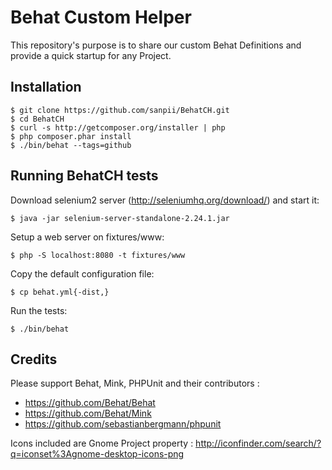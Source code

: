 # Behat Custom Helper

This repository's purpose is to share our custom Behat Definitions and provide a
quick startup for any Project.

## Installation

    $ git clone https://github.com/sanpii/BehatCH.git
    $ cd BehatCH
    $ curl -s http://getcomposer.org/installer | php
    $ php composer.phar install
    $ ./bin/behat --tags=github

## Running BehatCH tests

Download selenium2 server (<http://seleniumhq.org/download/>) and start it:

    $ java -jar selenium-server-standalone-2.24.1.jar

Setup a web server on fixtures/www:

    $ php -S localhost:8080 -t fixtures/www

Copy the default configuration file:

    $ cp behat.yml{-dist,}

Run the tests:

    $ ./bin/behat

## Credits

Please support Behat, Mink, PHPUnit and their contributors :

* https://github.com/Behat/Behat
* https://github.com/Behat/Mink
* https://github.com/sebastianbergmann/phpunit

Icons included are Gnome Project property : http://iconfinder.com/search/?q=iconset%3Agnome-desktop-icons-png
